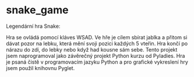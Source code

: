 # snake_game

Legendární hra Snake:

Hra se ovládá pomocí kláves WSAD. Ve hře je cílem sbírat jablka a přitom si dávat pozor na lebku, která mění svoji pozici každých 5 vteřin.
Hra končí po nárazu do zdi, do lebky nebo když had kousne sám sebe.
Tento projekt jsem naprogramoval jako závěrečný projekt Python kurzu od Pyladies.
Hra je psaná čistě v programovacím jazyku Python a pro grafické vykreslení hry jsem použil knihovnu Pyglet.
